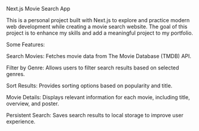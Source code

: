 Next.js Movie Search App

This is a personal project built with Next.js to explore and practice modern web development while creating a movie search website. The goal of this project is to enhance my skills and add a meaningful project to my portfolio.

Some Features:

  Search Movies: Fetches movie data from The Movie Database (TMDB) API.
  
  Filter by Genre: Allows users to filter search results based on selected genres.
  
  Sort Results: Provides sorting options based on popularity and title.
  
  Movie Details: Displays relevant information for each movie, including title, overview, and poster.
  
  Persistent Search: Saves search results to local storage to improve user experience.
